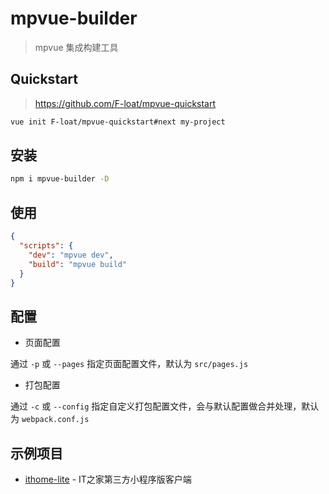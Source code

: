 # mpvue-builder

> mpvue 集成构建工具

## Quickstart

> https://github.com/F-loat/mpvue-quickstart

``` bash
vue init F-loat/mpvue-quickstart#next my-project
```

## 安装

``` bash
npm i mpvue-builder -D
```

## 使用

``` json
{
  "scripts": {
    "dev": "mpvue dev",
    "build": "mpvue build"
  }
}
```

## 配置

* 页面配置

通过 `-p` 或 `--pages` 指定页面配置文件，默认为 `src/pages.js`

* 打包配置

通过 `-c` 或 `--config` 指定自定义打包配置文件，会与默认配置做合并处理，默认为 `webpack.conf.js`

## 示例项目

* [ithome-lite](https://github.com/F-loat/ithome-lite) - IT之家第三方小程序版客户端
